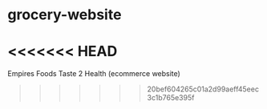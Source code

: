 # grocery-website
<<<<<<< HEAD
=======
Empires Foods Taste 2 Health (ecommerce website)
>>>>>>> 20bef604265c01a2d99aeff45eec3c1b765e395f
